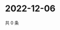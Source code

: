# 2022-12-06

共 0 条

<!-- BEGIN WEIBO -->
<!-- 最后更新时间 Tue Dec 06 2022 00:20:13 GMT+0800 (China Standard Time) -->

<!-- END WEIBO -->
